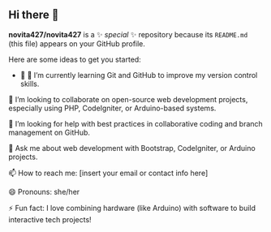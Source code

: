 ## Hi there 👋


**novita427/novita427** is a ✨ _special_ ✨ repository because its `README.md` (this file) appears on your GitHub profile.

Here are some ideas to get you started:

- 🔭 🌱 I’m currently learning Git and GitHub to improve my version control skills.

👯 I’m looking to collaborate on open-source web development projects, especially using PHP, CodeIgniter, or Arduino-based systems.

🤔 I’m looking for help with best practices in collaborative coding and branch management on GitHub.

💬 Ask me about web development with Bootstrap, CodeIgniter, or Arduino projects.

📫 How to reach me: [insert your email or contact info here]

😄 Pronouns: she/her

⚡ Fun fact: I love combining hardware (like Arduino) with software to build interactive tech projects!

